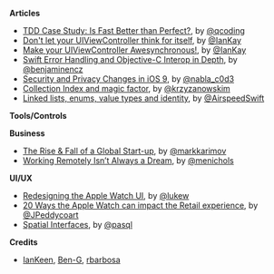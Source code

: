 **Articles**

* [TDD Case Study: Is Fast Better than Perfect?](http://qualitycoding.org/tdd-deferred-design/), by [@qcoding](https://twitter.com/qcoding)
* [Don't let your UIViewController think for itself](http://blog.ios-developers.io/dont-let-your-uiviewcontroller-think-for-itself/), by [@IanKay](https://twitter.com/IanKay)
* [Make your UIViewController Awesynchronous!](http://blog.ios-developers.io/make-your-uiviewcontroller-awesynchronous/), by [@IanKay](https://twitter.com/IanKay)
* [Swift Error Handling and Objective-C Interop in Depth](http://blog.benjamin-encz.de/swift-error-handling-and-objective-c-interop-in-depth/), by [@benjaminencz](https://twitter.com/benjaminencz)
* [Security and Privacy Changes in iOS 9](https://nabla-c0d3.github.io/blog/2015/06/16/ios9-security-privacy/), by [@nabla_c0d3](https://twitter.com/nabla_c0d3)
* [Collection Index and magic factor](http://blog.krzyzanowskim.com/2015/07/27/collection-index-and-magic-factor/), by [@krzyzanowskim](https://twitter.com/krzyzanowskim)
* [Linked lists, enums, value types and identity](http://airspeedvelocity.net/2015/07/26/linked-lists-enums-value-types-and-identity/), by [@AirspeedSwift](https://twitter.com/AirspeedSwift)

**Tools/Controls**

**Business**

* [The Rise & Fall of a Global Start-up](https://medium.com/@markkarimov/the-rise-fall-239754982fa8), by [@markkarimov](https://twitter.com/markkarimov)
* [Working Remotely Isn’t Always a Dream](https://medium.com/digital-nomad-stories/working-remotely-isn-t-always-a-dream-151619ae45dc), by [@menichols](https://twitter.com/menichols)

**UI/UX**

* [Redesigning the Apple Watch UI](http://www.lukew.com/ff/entry.asp?1951), by [@lukew](https://twitter.com/lukew)
* [20 Ways the Apple Watch can impact the Retail experience](https://medium.com/@jpeddycoart/20-ways-the-apple-watch-can-impact-the-retail-experience-442095859b11), by [@JPeddycoart](https://twitter.com/JPeddycoart)
* [Spatial Interfaces](https://medium.com/elepath-exports/spatial-interfaces-886bccc5d1e9), by [@pasql](https://twitter.com/pasql)

**Credits**

* [IanKeen](https://github.com/IanKeen), [Ben-G](https://github.com/Ben-G), [rbarbosa](https://github.com/rbarbosa)
